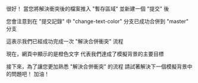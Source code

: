 很好！
當您將解決衝突後的檔案推入 "暫存區域" 
並新建一個 "提交" 後

您會注意到在 "提交記錄" 中
"change-text-color" 分支已成功合併到 "master" 分支

這表示我們已經成功完成一次 "解決合併衝突" 流程

現在，網頁中顯示的是橙色文字
代表我們達成了模擬背景的主要目標

接下來，為了讓您更加熟悉 "解決合併衝突" 的流程
請試著解決下一個模擬背景中的問題吧！
加油！
